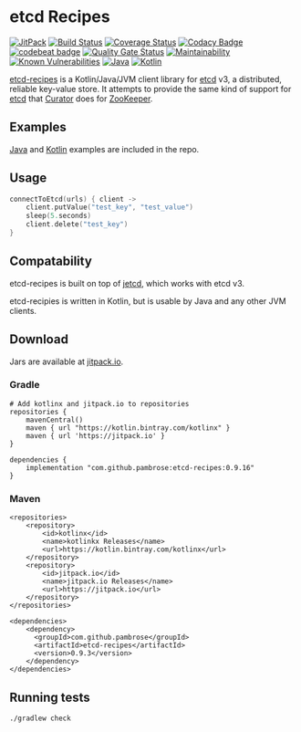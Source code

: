 # etcd Recipes

[![JitPack](https://jitpack.io/v/pambrose/etcd-recipes.svg)](https://jitpack.io/#pambrose/etcd-recipes)
[![Build Status](https://travis-ci.org/pambrose/etcd-recipes.svg?branch=master)](https://travis-ci.org/pambrose/etcd-recipes)
[![Coverage Status](https://coveralls.io/repos/github/pambrose/etcd-recipes/badge.svg)](https://coveralls.io/github/pambrose/etcd-recipes)
[![Codacy Badge](https://api.codacy.com/project/badge/Grade/e185b9c637b040bab55bdecf38b0de76)](https://www.codacy.com/manual/pambrose/etcd-recipes?utm_source=github.com&amp;utm_medium=referral&amp;utm_content=pambrose/etcd-recipes&amp;utm_campaign=Badge_Grade)
[![codebeat badge](https://codebeat.co/badges/d61556d4-22e8-44c3-b8f8-db7613fae7fc)](https://codebeat.co/projects/github-com-pambrose-etcd-recipes-master)
[![Quality Gate Status](https://sonarcloud.io/api/project_badges/measure?project=pambrose_etcd-recipes&metric=alert_status)](https://sonarcloud.io/dashboard?id=pambrose_etcd-recipes)
[![Maintainability](https://api.codeclimate.com/v1/badges/b183ced841479fbdb242/maintainability)](https://codeclimate.com/github/pambrose/etcd-recipes/maintainability)
[![Known Vulnerabilities](https://snyk.io/test/github/pambrose/etcd-recipes/badge.svg)](https://snyk.io/test/github/pambrose/etcd-recipes)
[![Java](https://img.shields.io/badge/%20language-Java-red.svg)](https://kotlinlang.org/)
[![Kotlin](https://img.shields.io/badge/%20language-Kotlin-red.svg)](https://kotlinlang.org/)


[etcd-recipes](https://github.com/pambrose/etcd-recipes) is a Kotlin/Java/JVM client library 
for [etcd](https://etcd.io) v3, a distributed, reliable key-value store. It attempts to provide the same 
kind of support for [etcd](https://etcd.io) that 
[Curator](https://curator.apache.org) does for [ZooKeeper](https://zookeeper.apache.org).

## Examples

[Java](https://github.com/pambrose/etcd-recipes/tree/master/src/main/java/io/etcd/recipes/examples) 
and [Kotlin](https://github.com/pambrose/etcd-recipes/tree/master/src/main/kotlin/io/etcd/recipes/examples) 
examples are included in the repo.

## Usage
```kotlin
connectToEtcd(urls) { client ->
    client.putValue("test_key", "test_value")
    sleep(5.seconds)
    client.delete("test_key")
}
```

## Compatability
etcd-recipes is built on top of [jetcd](https://github.com/etcd-io/jetcd), which works with etcd v3.

etcd-recipies is written in Kotlin, but is usable by Java and any other JVM clients.


## Download

Jars are available at [jitpack.io](https://jitpack.io/#pambrose/etcd-recipes).

### Gradle

```
# Add kotlinx and jitpack.io to repositories
repositories {
    mavenCentral()
    maven { url "https://kotlin.bintray.com/kotlinx" }
    maven { url 'https://jitpack.io' }
}

dependencies {
    implementation "com.github.pambrose:etcd-recipes:0.9.16"
}
```

### Maven

``` 
<repositories>
    <repository>
        <id>kotlinx</id>
        <name>kotlinkx Releases</name>
        <url>https://kotlin.bintray.com/kotlinx</url>
    </repository>
    <repository>
        <id>jitpack.io</id>
        <name>jitpack.io Releases</name>
        <url>https://jitpack.io</url>
    </repository>
</repositories>

<dependencies>
    <dependency>
      <groupId>com.github.pambrose</groupId>
      <artifactId>etcd-recipes</artifactId>
      <version>0.9.3</version>
    </dependency>
</dependencies>
```

## Running tests
   
```bash
./gradlew check
```